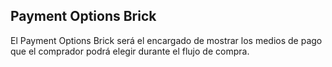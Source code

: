 ## Payment Options Brick

El Payment Options Brick será el encargado de mostrar los medios de pago que el comprador podrá elegir durante el flujo de compra.
